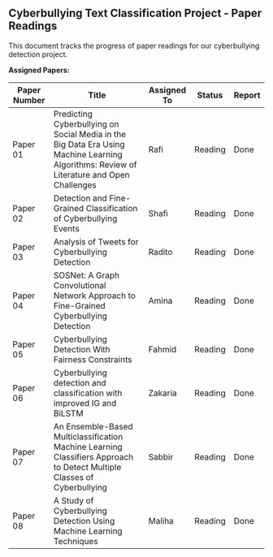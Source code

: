 ## Cyberbullying Text Classification Project - Paper Readings

This document tracks the progress of paper readings for our cyberbullying detection project.

**Assigned Papers:**

| Paper Number | Title | Assigned To | Status | Report
|---|---|---|---|---|
| Paper 01 | Predicting Cyberbullying on Social Media in the Big Data Era Using Machine Learning Algorithms: Review of Literature and Open Challenges | Rafi | Reading | Done
| Paper 02 | Detection and Fine-Grained Classification of Cyberbullying Events | Shafi | Reading | Done
| Paper 03 | Analysis of Tweets for Cyberbullying Detection  | Radito | Reading | Done
| Paper 04 | SOSNet: A Graph Convolutional Network Approach to Fine-Grained Cyberbullying Detection  | Amina | Reading| Done
| Paper 05| Cyberbullying Detection With Fairness Constraints  | Fahmid |Reading | Done
| Paper 06 | Cyberbullying detection and classification with improved IG and BiLSTM | Zakaria | Reading | Done
| Paper 07 | An Ensemble-Based Multiclassification Machine Learning Classifiers Approach to Detect Multiple Classes of Cyberbullying | Sabbir | Reading | Done
| Paper 08 | A Study of Cyberbullying Detection Using Machine Learning Techniques | Maliha | Reading | Done
